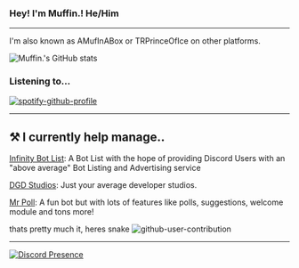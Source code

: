 ### Hey! I'm Muffin.! He/Him
<hr />

I'm also known as AMufInABox or TRPrinceOfIce on other platforms.

![Muffin.'s GitHub stats](https://github-readme-stats.vercel.app/api?username=AMufInABox&count_private=true)


### Listening to...
[![spotify-github-profile](https://spotify-github-profile.vercel.app/api/view?uid=8l2vs4ucvfoplne7313qmcave&cover_image=true&theme=novatorem&bar_color=7d13c3&bar_color_cover=true)](https://github.com/kittinan/spotify-github-profile)
<hr />
<h2>⚒ I currently help manage.. </h2>

[Infinity Bot List](https://botlist.site): A Bot List with the hope of providing Discord Users with an "above average" Bot Listing and Advertising service
 
[DGD Studios](https://github.com/DGD-Studio): Just your average developer studios.

[Mr Poll](https://top.gg/bot/730778862203437068): A fun bot but with lots of features like polls, suggestions, welcome module and tons more!

 thats pretty much it, heres snake
![github-user-contribution](https://user-images.githubusercontent.com/74741218/159734859-b840ee98-425f-421f-b990-bbffaeef87f8.svg)


<hr />

[![Discord Presence](https://lanyard.cnrad.dev/api/725104609689075745)](https://discord.com/users/725104609689075745)
